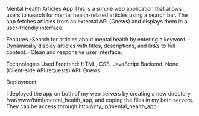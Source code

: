 Mental Health Articles App
This is a simple web application that allows users to search for mental health-related articles using a search bar. The app fetches articles from an external API (Gnews) and displays them in a user-friendly interface.

Features
-Search for articles about mental health by entering a keyword.
-Dynamically display articles with titles, descriptions, and links to full content.
-Clean and responsive user interface.

Technologies Used
Frontend: HTML, CSS, JavaScript
Backend: None (Client-side API requests)
API: Gnews

Deployment:

I deployed the app on both of my web servers by creating a new directory /var/www/html/mental_health_app, and coping the files in my both servers.
They can be access through http://my_ip/mental_health_app
